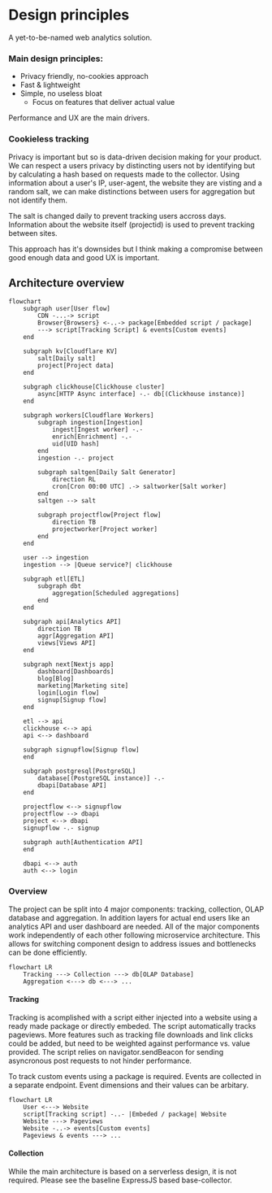 # Design principles

A yet-to-be-named web analytics solution.

### Main design principles:

- Privacy friendly, no-cookies approach
- Fast & lightweight
- Simple, no useless bloat
  - Focus on features that deliver actual value

Performance and UX are the main drivers.

### Cookieless tracking

Privacy is important but so is data-driven decision making for your product.
We can respect a users privacy by distincting users not by identifying but by calculating a hash based on requests made to the collector.
Using information about a user's IP, user-agent, the website they are visting and a random salt, we can make distinctions between users for aggregation but not identify them. 

The salt is changed daily to prevent tracking users accross days. Information about the website itself (projectid) is used to prevent tracking between sites.

This approach has it's downsides but I think making a compromise between good enough data and good UX is important.

## Architecture overview

```mermaid
flowchart
    subgraph user[User flow]
        CDN -...-> script
        Browser{Browsers} <-..-> package[Embedded script / package]
        ---> script[Tracking Script] & events[Custom events]
    end

    subgraph kv[Cloudflare KV]
        salt[Daily salt]
        project[Project data]
    end

    subgraph clickhouse[Clickhouse cluster]
        async[HTTP Async interface] -.- db[(Clickhouse instance)]
    end

    subgraph workers[Cloudflare Workers]
        subgraph ingestion[Ingestion]
            ingest[Ingest worker] -.-
            enrich[Enrichment] -.-
            uid[UID hash]
        end
        ingestion -.- project

        subgraph saltgen[Daily Salt Generator]
            direction RL
            cron[Cron 00:00 UTC] .-> saltworker[Salt worker]
        end
        saltgen --> salt

        subgraph projectflow[Project flow]
            direction TB
            projectworker[Project worker]
        end
    end

    user --> ingestion
    ingestion --> |Queue service?| clickhouse

    subgraph etl[ETL]
        subgraph dbt
            aggregation[Scheduled aggregations]
        end
    end

    subgraph api[Analytics API]
        direction TB
        aggr[Aggregation API]
        views[Views API]
    end

    subgraph next[Nextjs app]
        dashboard[Dashboards]
        blog[Blog]
        marketing[Marketing site]
        login[Login flow]
        signup[Signup flow]
    end

    etl --> api
    clickhouse <--> api
    api <--> dashboard

    subgraph signupflow[Signup flow]
    end

    subgraph postgresql[PostgreSQL]
        database[(PostgreSQL instance)] -.-
        dbapi[Database API]
    end

    projectflow <--> signupflow
    projectflow --> dbapi
    project <--> dbapi
    signupflow -.- signup

    subgraph auth[Authentication API]
    end

    dbapi <--> auth
    auth <--> login
```
### Overview

The project can be split into 4 major components: tracking, collection, OLAP database and aggregation. In addition layers for actual end users like an analytics API and user dashboard are needed. All of the major components work independently of each other following microservice architecture. This allows for switching component design to address issues and bottlenecks can be done efficiently.

```mermaid
flowchart LR
    Tracking ---> Collection ---> db[OLAP Database] 
    Aggregation <---> db <---> ...
```

#### Tracking

Tracking is acomplished with a script either injected into a website using a ready made package or directly embeded. The script automatically tracks pageviews. More features such as tracking file downloads and link clicks could be added, but need to be weighted against performance vs. value provided. The script relies on navigator.sendBeacon for sending asyncronous post requests to not hinder performance.

To track custom events using a package is required. Events are collected in a separate endpoint. Event dimensions and their values can be arbitary.
```mermaid
flowchart LR
    User <---> Website
    script[Tracking script] -..- |Embeded / package| Website
    Website ---> Pageviews
    Website -..-> events[Custom events]
    Pageviews & events ---> ...
```

#### Collection

While the main architecture is based on a serverless design, it is not required. Please see the baseline ExpressJS based base-collector.
